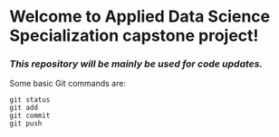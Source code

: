# Welcome to Applied Data Science Specialization capstone project!
### *This repository will be mainly be used for code updates.* 


Some basic Git commands are:
```
git status
git add
git commit
git push
```
